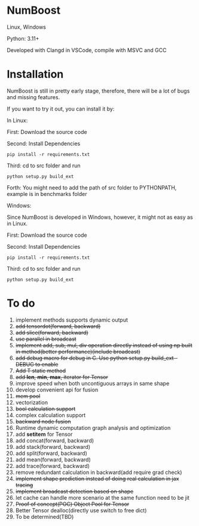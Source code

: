 # NumBoost
Linux, Windows

Python: 3.11+

Developed with Clangd in VSCode, compile with MSVC and GCC

# Installation
NumBoost is still in pretty early stage, therefore, there will be a lot of bugs and missing features.

If you want to try it out, you can install it by:

In Linux:

First: Download the source code

Second: Install Dependencies
```
pip install -r requirements.txt
```
Third: cd to src folder and run
```
python setup.py build_ext
```
Forth: You might need to add the path of src folder to PYTHONPATH, example is in benchmarks folder

Windows:

Since NumBoost is developed in Windows, however, it might not as easy as in Linux.

First: Download the source code

Second: Install Dependencies
```
pip install -r requirements.txt
```
Third: cd to src folder and run
```
python setup.py build_ext
```

# To do
1. implement methods supports dynamic output
2. ~~add tensordot(forward, backward)~~
3. ~~add slice(forward, backward)~~
4. ~~use parallel in broadcast~~
5. ~~implement add, sub, mul, div operation directly instead of using np built in method(better performance)(include broadcast)~~
6. ~~add debug macro for debug in C. Use python setup.py build_ext -DEBUG to enable~~
7. ~~Add T static method~~
8. ~~add __len__, __min__, __max__, iterator for Tensor~~
9. improve speed when both uncontiguous arrays in same shape
10. develop convenient api for fusion
11. ~~mem pool~~
12. vectorization
13. ~~bool calculation support~~
14. complex calculation support
15. ~~backward node fusion~~
16. Runtime dynamic computation graph analysis and optimization
17. add __setitem__ for Tensor
18. add concat(forward, backward)
19. add stack(forward, backward)
20. add split(forward, backward)
21. add mean(forward, backward)
22. add trace(forward, backward)
23. remove redundant calculation in backward(add require grad check)
24. ~~implement shape prediction instead of doing real calculation in jax tracing~~
25. ~~implement broadcast detection based on shape~~
26. let cache can handle more scenario at the same function need to be jit
27. ~~Proof of concept(POC) Object Pool for Tensor~~
28. Better Tensor dealloc(directly use switch to free dict)
29. To be determined(TBD)
